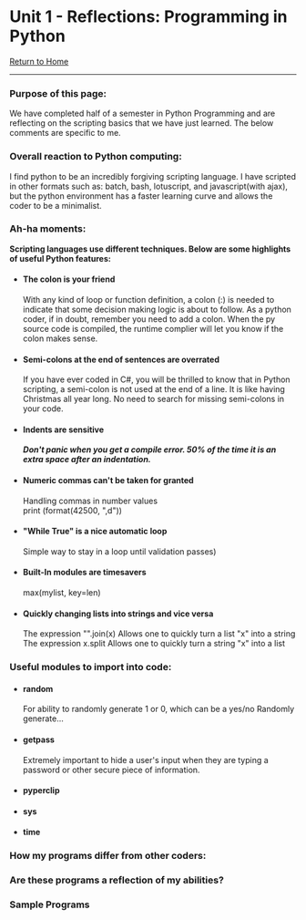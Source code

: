 # Unit 1 - Reflections: Programming in Python
[Return to Home](https://angie-gh.github.io/adix.github.io/)


*********************************************************************************** 


### Purpose of this page:
We have completed half of a semester in Python Programming and are reflecting on the scripting basics that we have just learned.  The below comments are specific to me.

### Overall reaction to Python computing:
I find python to be an incredibly forgiving scripting language. I have scripted in other formats such as: batch, bash, lotuscript, and javascript(with ajax), but the python environment has a faster learning curve and allows the coder to be a minimalist.    

### Ah-ha moments:
**Scripting languages use different techniques.  Below are some highlights of useful Python features:**
- #### The colon is your friend
	With any kind of loop or function definition, a colon (:) is needed to indicate that some decision making logic is about to follow.  As a python coder, if in doubt, remember you need to add a colon.  When the py source code is compiled, the runtime complier will let you know if the colon makes sense.
- #### Semi-colons at the end of sentences are overrated
	If you have ever coded in C#, you will be thrilled to know that in Python scripting, a semi-colon is not used at the end of a line.  It is like having Christmas all year long.  No need to search for missing semi-colons in your code.
- #### Indents are sensitive
	***Don't panic when you get a compile error.  50% of the time it is an extra space after an indentation.***
- #### Numeric commas can't be taken for granted
	Handling commas in number values
	<br/>print (format(42500, ",d"))
- #### "While True" is a nice automatic loop
	Simple way to stay in a loop until validation passes)
- #### Built-In modules are timesavers
	max(mylist, key=len)
- #### Quickly changing lists into strings and vice versa
	The expression "".join(x)    Allows one to quickly turn a list "x" into a string
	<br/>The expression x.split    Allows one to quickly turn a string "x" into a list

### Useful modules to import into code:
- #### random
	For ability to randomly generate 1 or 0, which can be a yes/no 
	Randomly generate...
- #### getpass
	Extremely important to hide a user's input when they are typing a password or other secure piece of information.
- #### pyperclip

- #### sys

- #### time

### How my programs differ from other coders:

### Are these programs a reflection of my abilities?

### Sample Programs






